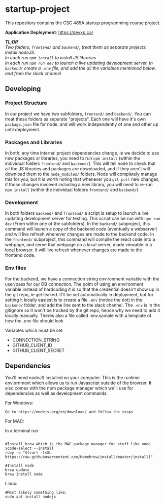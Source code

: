 # startup-project
This repository contains the CSC 485A startup programming course project.  

**Application Deployment**: https://devxp.ca/


***TL;DR***  
*Two folders, `frontend/` and `backend/`, treat them as separate projects.*  
*Install nodeJS.*  
*In each run `npm install` to install JS libraries*  
*In each run `npm run dev` to launch a live updating development server.*
*In `backend/` create a `.env` file, and add the all the variables mentioned below, and from the slack channel*

## Developing

### Project Structure

In our project we have two subfolders, `frontend/` and `backend/`. You can treat these folders as separate "projects". Each one will have it's own `package.json` file for node, and will work independently of one and other up until deployment.  

### Packages and Libraries

In both, any time internal project dependancies change, ie we decide to use new packages or libraries, you need to run `npm install` (within the individual folders `frontend/` and `backend/`). This will tell node to check that all the JS libraries and packages are downloaded, and if they aren't will download them to the `node_modules/` folders. Node will completely manage this for you, but it is worth noting that whenever you `git pull` new changes, if those changes involved including a new library, you will need to re-run `npm install` (within the individual folders `frontend/` and `backend/`)  

### Development

In both folders `backend/` and `frontend/` a script is setup to launch a live updating development server for testing. This script can be run with `npm run dev` (From within one of the subfolders). In the `backend/` subproject, this command will launch a copy of the backend code (eventually a webserver) and will live refresh whenever changes are made to the backend code. In the `frontend/` subproject, this command will compile the react code into a webpage, and serve that webpage on a local server, made viewable in a local browser. It will live refresh whenever changes are made to the frontend code.  

### Env files

For the backend, we have a connection string environment variable with the user/pass for our DB connection. The point of using an environment variable instead of hardcoding it is so that the credential doesn't show up in the git repo, ie get leaked. It'll be set automatically in deployment, but for setting it locally easiest is to create a file `.env` (notice the dot) in the `backend/` folder, and add the line sent to the slack channel.
The `.env` is in the gitignore so it won't be tracked by the git repo, hence why we need to add it locally manually. Theres also a file called .env.sample with a template of how the .env file should look

Variables which must be set:
 - CONNECTION_STRING
 - GITHUB_CLIENT_ID
 - GITHUB_CLIENT_SECRET


## Dependencies

You'll need nodeJS installed on your computer. This is the runtime enviornment which allows us to run Javascript outside of the browser. It also comes with the npm package manager which we'll use for dependencies as well as development commands.  

For Windows:  
```
Go to https://nodejs.org/en/download/ and follow the steps
```

For MAC:  

In a terminal run  
```

#Install brew which is the MAC package manager for stuff like node
xcode-select --install
ruby -e "$(curl -fsSL https://raw.githubusercontent.com/Homebrew/install/master/install)"

#Install node
brew update
brew install node
```

Linux:  

```
#Most likely something like:
sudo apt install nodejs
```

